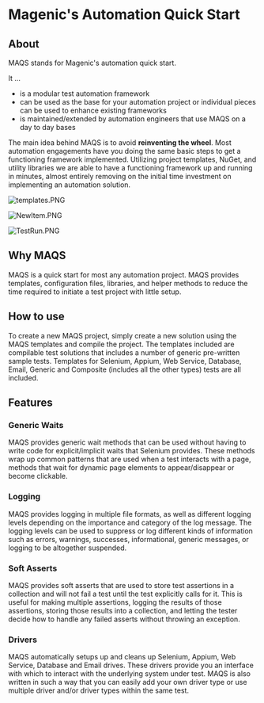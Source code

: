 ﻿# Magenic's Automation Quick Start  
## About  
MAQS stands for Magenic's automation quick start.

It …
 - is a modular test automation framework
 - can be used as the base for your automation project or individual pieces can be used to enhance existing frameworks
 - is maintained/extended by automation engineers that use MAQS on a day to day bases

The main idea behind MAQS is to avoid **reinventing the wheel**. Most automation engagements have you doing the same basic steps to get a functioning framework implemented. Utilizing project templates, NuGet, and utility libraries we are able to have a functioning framework up and running in minutes, almost entirely removing on the initial time investment on implementing an automation solution.
  
![templates.PNG](templates.PNG)
  
![NewItem.PNG](NewItem.PNG)
  
![TestRun.PNG](TestRun.PNG)

## Why MAQS 
MAQS is a quick start for most any automation project. MAQS provides templates, configuration files, libraries, and helper methods to reduce the time required to initiate a test project with little setup. 
## How to use 
To create a new MAQS project, simply create a new solution using the MAQS templates and compile the project.  The templates included are compilable test solutions that includes a number of generic pre-written sample tests. 
Templates for Selenium, Appium, Web Service, Database, Email, Generic and Composite (includes all the other types) tests are all included. 
## Features 
### Generic Waits 
MAQS provides generic wait methods that can be used without having to write code for explicit/implicit waits that Selenium provides. These methods wrap up common patterns that are used when a test interacts with a page, methods that wait for dynamic page elements to appear/disappear or become clickable. 
### Logging 
MAQS provides logging in multiple file formats, as well as different logging levels depending on the importance and category of the log message. The logging levels can be used to suppress or log different kinds of information such as errors, warnings, successes, informational, generic messages, or logging to be altogether suspended. 
### Soft Asserts 
MAQS provides soft asserts that are used to store test assertions in a collection and will not fail a test until the test explicitly calls for it. This is useful for making multiple assertions, logging the results of those assertions, storing those results into a collection, and letting the tester decide how to handle any failed asserts without throwing an exception. 
### Drivers
MAQS automatically setups up and cleans up Selenium, Appium, Web Service, Database and Email drives. These drivers provide you an interface with which to interact with the underlying system under test.  MAQS is also written in such a way that you can easily add your own driver type or use multiple driver and/or driver types within the same test.

